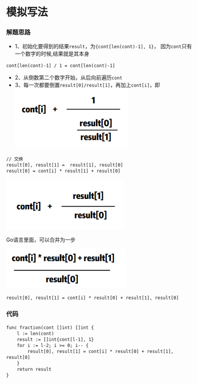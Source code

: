 # 模拟写法
### 解题思路
* 1、初始化要得到的结果``result``，为``{cont[len(cont)-1], 1}``，
因为``cont``只有一个数字的时候,结果就是其本身
```
cont[len(cont)-1] / 1 = cont[len(cont)-1]
```
* 2、从倒数第二个数字开始，从后向前遍历``cont``
* 3、每一次都要倒置``result[0]/result[1]``，再加上``cont[i]``，即
![grid](../pictures/problems/lcp02/1.png)

```
// 交换
result[0], result[1] =  result[1], result[0]
result[0] = cont[i] * result[1] + result[0]
```

![grid](../pictures/problems/lcp02/2.png)

Go语言里面，可以合并为一步

![grid](../pictures/problems/lcp02/3.png)

```
result[0], result[1] = cont[i] * result[0] + result[1], result[0]
```

### 代码

```golang
func fraction(cont []int) []int {
	l := len(cont)
	result := []int{cont[l-1], 1}
	for i := l-2; i >= 0; i-- {
		result[0], result[1] = cont[i] * result[0] + result[1], result[0]
	}
	return result
}
```